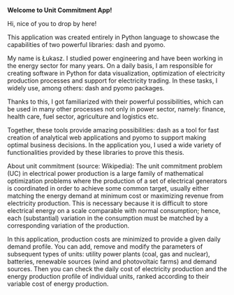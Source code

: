 **Welcome to Unit Commitment App!**

Hi, nice of you to drop by here!

This application was created entirely in Python language to showcase the capabilities of two powerful libraries: dash and pyomo.

My name is Łukasz. I studied power engineering and have been working in the energy sector for many years. On a daily basis, I am responsible for creating software in Python for data visualization, optimization of electricity production processes and support for electricity trading. In these tasks, I widely use, among others: dash and pyomo packages.

Thanks to this, I got familiarized with their powerful possibilities, which can be used in many other processes not only in power sector, namely: finance, health care, fuel sector, agriculture and logistics etc.

Together, these tools provide amazing possibilities: dash as a tool for fast creation of analytical web applications and pyomo to support making optimal business decisions. In the application you, I used a wide variety of functionalities provided by these libraries to prove this thesis.

About unit commitment (source: Wikipedia): The unit commitment problem (UC) in electrical power production is a large family of mathematical optimization problems where the production of a set of electrical generators is coordinated in order to achieve some common target, usually either matching the energy demand at minimum cost or maximizing revenue from electricity production. This is necessary because it is difficult to store electrical energy on a scale comparable with normal consumption; hence, each (substantial) variation in the consumption must be matched by a corresponding variation of the production.

In this application, production costs are minimized to provide a given daily demand profile. You can add, remove and modify the parameters of subsequent types of units: utility power plants (coal, gas and nuclear), batteries, renewable sources (wind and photovoltaic farms) and demand sources. Then you can check the daily cost of electricity production and the energy production profile of individual units, ranked according to their variable cost of energy production.